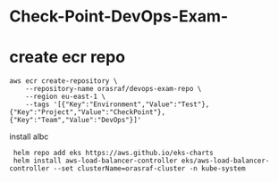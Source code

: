 # Check-Point-DevOps-Exam-
# create ecr repo 
```
aws ecr create-repository \
    --repository-name orasraf/devops-exam-repo \
    --region eu-east-1 \
    --tags '[{"Key":"Environment","Value":"Test"},{"Key":"Project","Value":"CheckPoint"},{"Key":"Team","Value":"DevOps"}]'
```


install albc 
```
 helm repo add eks https://aws.github.io/eks-charts
 helm install aws-load-balancer-controller eks/aws-load-balancer-controller --set clusterName=orasraf-cluster -n kube-system
